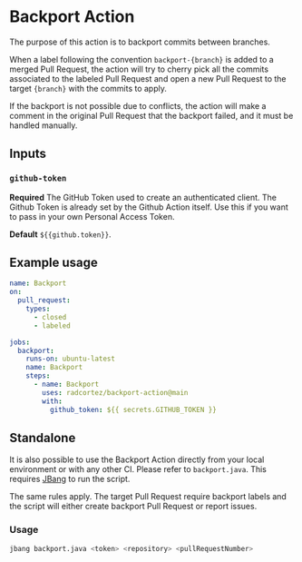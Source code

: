 # Backport Action

The purpose of this action is to backport commits between branches.

When a label following the convention `backport-{branch}` is added to a merged Pull Request, the action will try to 
cherry pick all the commits associated to the labeled Pull Request and open a new Pull Request to the target `{branch}` 
with the commits to apply.

If the backport is not possible due to conflicts, the action will make a comment in the original Pull Request that the 
backport failed, and it must be handled manually.

## Inputs

### `github-token`

**Required** The GitHub Token used to create an authenticated client. The Github Token is already set by the Github 
Action itself. Use this if you want to pass in your own Personal Access Token. 

**Default** `${{github.token}}`.

## Example usage

```yaml
name: Backport
on:
  pull_request:
    types:
      - closed
      - labeled

jobs:
  backport:
    runs-on: ubuntu-latest
    name: Backport
    steps:
      - name: Backport
        uses: radcortez/backport-action@main
        with:
          github_token: ${{ secrets.GITHUB_TOKEN }}
```

## Standalone

It is also possible to use the Backport Action directly from your local environment or with any other CI. Please refer 
to `backport.java`. This requires [JBang](https://github.com/jbangdev/jbang) to run the script.

The same rules apply. The target Pull Request require backport labels and the script will either create backport Pull 
Request or report issues. 

### Usage

```bash
jbang backport.java <token> <repository> <pullRequestNumber>
```
